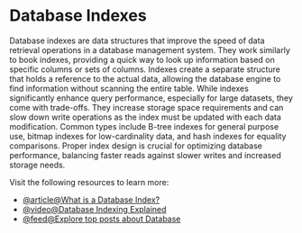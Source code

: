 # Database Indexes

Database indexes are data structures that improve the speed of data retrieval operations in a database management system. They work similarly to book indexes, providing a quick way to look up information based on specific columns or sets of columns. Indexes create a separate structure that holds a reference to the actual data, allowing the database engine to find information without scanning the entire table. While indexes significantly enhance query performance, especially for large datasets, they come with trade-offs. They increase storage space requirements and can slow down write operations as the index must be updated with each data modification. Common types include B-tree indexes for general purpose use, bitmap indexes for low-cardinality data, and hash indexes for equality comparisons. Proper index design is crucial for optimizing database performance, balancing faster reads against slower writes and increased storage needs.

Visit the following resources to learn more:

- [@article@What is a Database Index?](https://www.codecademy.com/article/sql-indexes)
- [@video@Database Indexing Explained](https://www.youtube.com/watch?v=-qNSXK7s7_w)
- [@feed@Explore top posts about Database](https://app.daily.dev/tags/database?ref=roadmapsh)
